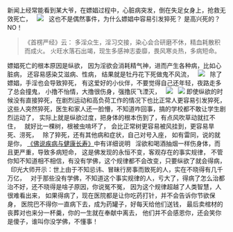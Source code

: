 新闻上经常能看到某大爷，在嫖娼过程中，心脏病突发，倒在失足女身上，抢救无效死亡，
&nbsp;
![](images/微信图片_20220415181411.png)
&nbsp;
这也不是偶然事件，为什么嫖娼中容易引发猝死？
是高兴死的？
NO！
&nbsp;
> 《首楞严经》云： 
> 多淫众生，淫习交接，染心会合研磨不休，精血耗散积而成火。 
> 火旺水落石出竭，现生多感神志委靡，畏风寒炎热，多病短命。

嫖娼死亡的根本原因是纵欲，
因为淫欲会消耗精气神，进而产生各种病，比如心脏病，
还容易感染艾滋病、性病，
结果就是牡丹花下死做鬼不风流，
&nbsp;
![](images/微信图片_20220415182442.png)
&nbsp;
除了嫖娼，手淫也会导致猝死，
有这爱好的小伙伴，不要觉得自己还年轻，夜路走多了总会撞鬼，
小撸不怡情，大撸很伤身，强撸灰飞湮灭，
&nbsp;
![](images/微信图片_20220415182554.png)
&nbsp;
![](images/微信图片_20220415193922.png)
即使纵欲的时候没有直接猝死，在剧烈运动和高负荷工作的情况下也比正常人更容易引发猝死，
这些人突然猝死，医生和家人还一脸懵，不知道咋回事，搞的学校都不敢让学生剧烈运动了，
实际上就是纵欲过度，把身体的根本伤到了，有点风吹草动就扛不住，
&nbsp;
就好比一棵树，根被虫啃坏了，
会比正常树更容易被风挂到，更容易旱死、涝死，
&nbsp;
除了猝死，还有其他病和症状，自己对号入座，
如有雷同，说的就是你，
[《佛说疾病与健康长寿》](https://7qrbxke2v5.k.topthink.com/@ogr85b1re1/mulu.html)中有详细说明
&nbsp;
淫欲和喝酒抽烟一样伤身体，而且更严重，导致多病短命，
这是佛发现的永恒不变，客观存在的事实规律，
不管你知不知道相不相信，有没有学佛，这个规律都不会改变，只要纵欲了就会得病，
&nbsp;
印光大师开示：世上由于不知忌讳、冒昧行房事而致死的人，实在不晓得有几千万亿，
&nbsp;
对于那些没有学佛，不知道这个事实规律的人，亏大了，得病了怎么治都治不好，还不晓得是啥子原因，你说冤不冤，
因为这个规律超越了人类智慧，人很难看出来，
如果得病了，现在医院都是让你吃药打针，并不会告诉你节欲保身，
医院巴不得你一直病下去，成为药罐子，好每天给他们送钱，
最后卖棺材的丧葬对也来分一杯羹，你的一生就在奉献中离去，
他们并不会感恩你，还会笑你是傻子，谁叫你没学佛，不懂事！

